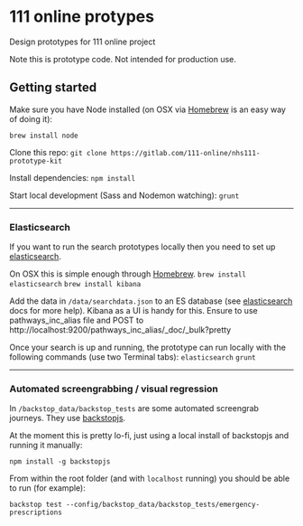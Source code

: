 # 111 online protypes
Design prototypes for 111 online project

Note this is prototype code. Not intended for production use.

## Getting started
Make sure you have Node installed (on OSX via [Homebrew](https://brew.sh) is an
easy way of doing it):

`brew install node`

Clone this repo:
`git clone https://gitlab.com/111-online/nhs111-prototype-kit`

Install dependencies:
`npm install`

Start local development (Sass and Nodemon watching):
`grunt`

---

### Elasticsearch

If you want to run the search prototypes locally then you need to set up
[elasticsearch](https://www.elastic.co/products/elasticsearch).

On OSX this is simple enough through [Homebrew](https://brew.sh).
`brew install elasticsearch`
`brew install kibana`

Add the data in `/data/searchdata.json` to an ES database (see
[elasticsearch](https://www.elastic.co/guide/en/elasticsearch/reference/current/index.html)
docs for more help). Kibana as a UI is handy for this. Ensure to use pathways_inc_alias file and POST to http://localhost:9200/pathways_inc_alias/_doc/_bulk?pretty

Once your search is up and running, the prototype can run locally with the
following commands (use two Terminal tabs):
`elasticsearch`
`grunt`

---

### Automated screengrabbing / visual regression

In `/backstop_data/backstop_tests` are some automated screengrab journeys. They
use [backstopjs](https://github.com/garris/BackstopJS).

At the moment this is pretty lo-fi, just using a local install of backstopjs and
running it manually:

`npm install -g backstopjs`

 From within the root folder (and with `localhost` running) you should be able
 to run (for example):

 `backstop test --config/backstop_data/backstop_tests/emergency-prescriptions`
 
